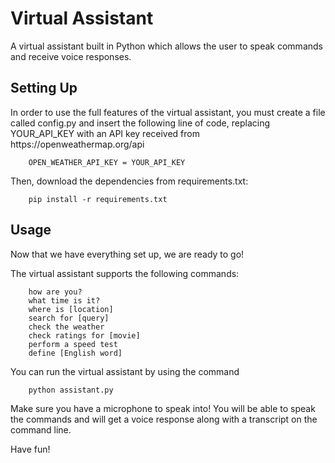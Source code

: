 # Virtual Assistant
A virtual assistant built in Python which allows the user to speak commands and receive voice responses.

<h2> Setting Up </h2>
In order to use the full features of the virtual assistant, you must create a file called config.py and insert the following line of code,
replacing YOUR_API_KEY with an API key received from https://openweathermap.org/api

        OPEN_WEATHER_API_KEY = YOUR_API_KEY

Then, download the dependencies from requirements.txt:

        pip install -r requirements.txt

<h2> Usage </h2>
Now that we have everything set up, we are ready to go!

The virtual assistant supports the following commands:

        how are you?
        what time is it?
        where is [location]
        search for [query]
        check the weather
        check ratings for [movie]
        perform a speed test
        define [English word]

You can run the virtual assistant by using the command

        python assistant.py

Make sure you have a microphone to speak into! You will be able to speak the commands and will get a voice response along with a transcript on the command line.

Have fun!